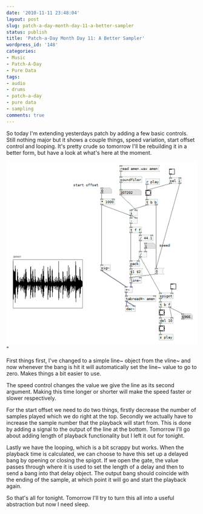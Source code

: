 ```yaml
---
date: '2010-11-11 23:48:04'
layout: post
slug: patch-a-day-month-day-11-a-better-sampler
status: publish
title: 'Patch-a-Day Month Day 11: A Better Sampler'
wordpress_id: '148'
categories:
- Music
- Patch-A-Day
- Pure Data
tags:
- audio
- drums
- patch-a-day
- pure data
- sampling
comments: true
---
```


So today I'm extending yesterdays patch by adding a few basic controls. Still nothing major but it shows a couple things, speed variation, start offset control and looping. It's pretty crude so tomorrow I'll be rebuilding it in a better form, but have a look at what's here at the moment.



![Better Sampler](/a/2010-11-11-patch-a-day-month-day-11-a-better-sampler/11-BetterSampler.png)"

First things first, I've changed to a simple line~ object from the vline~ and now whenever the bang is hit it will automatically set the line~ value to go to zero. Makes things a bit easier to use.

The speed control changes the value we give the line as its second argument. Making this time longer or shorter will make the speed faster or slower respectively.

For the start offset we need to do two things, firstly decrease the number of samples played which we do right at the top. Secondly we actually have to increase the sample number that the playback will start from. This is done by adding a signal to the output of the line at the bottom. Tomorrow I'll go about adding length of playback functionality but I left it out for tonight.

Lastly we have the looping, which is a bit scrappy but works. When the playback time is calculated, we can choose to have this set up a delayed bang by opening or closing the spigot. If we open the gate, the value passes through where it is used to set the length of a delay and then to send a bang into that delay object. The output bang should coincide with the ending of the sample, at which point it will go and start the playback again.

So that's all for tonight. Tomorrow I'll try to turn this all into a useful abstraction but now I need sleep.
